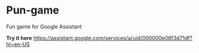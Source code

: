 # Pun-game
Fun game for Google Assistant

**Try it here**
https://assistant.google.com/services/a/uid/000000e08f3d71df?hl=en-US
